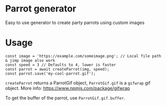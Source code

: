 # Parrot generator
Easy to use generator to create party parrots using custom images

# Usage
```
const image = 'https://example.com/someimage.png'; // Local file path & jimp image also work
const speed = 3 // Defaults to 4, lower is faster
const parrot = await createParrot(img, speed);
const parrot.save('my-cool-parrot.gif');
```

`createParrot` returns a ParrotGif object, `ParrotGif.gif` is a `gifwrap` gif object. More info: https://www.npmjs.com/package/gifwrap

To get the buffer of the parrot, use `ParrotGif.gif.buffer`.